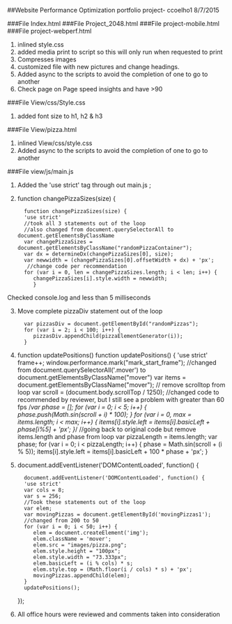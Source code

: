##Website Performance Optimization portfolio project- ccoelho1 8/7/2015

###File Index.html
###File Project_2048.html
###File project-mobile.html
###File project-webperf.html

1. inlined style.css
2. added media print to script so this will only run when requested to print
3. Compresses images
4. customized file with new pictures and change headings.
5. Added async to the scripts to avoid the completion of one to go to another
6. Check page on Page speed insights and have >90

###File View/css/Style.css

1. added font size to h1, h2 & h3

###File View/pizza.html

1. inlined View/css/style.css
2. Added async to the scripts to avoid the completion of one to go to another

###File view/js/main.js

1. Added the 'use strict' tag through out main.js ;

2. function changePizzaSizes(size) {

         function changePizzaSizes(size) {
         'use strict'
         //took all 3 statements out of the loop
         //also changed from document.querySelectorAll to document.getElementsByClassName
         var changePizzaSizes = document.getElementsByClassName("randomPizzaContainer");
         var dx = determineDx(changePizzaSizes[0], size);
         var newwidth = (changePizzaSizes[0].offsetWidth + dx) + 'px';
          //change code per recommendation 
         for (var i = 0, len = changePizzaSizes.length; i < len; i++) {
            changePizzaSizes[i].style.width = newwidth;
            }

Checked console.log and less than 5 milliseconds

3. Move complete pizzaDiv statement out of the loop

         var pizzasDiv = document.getElementById("randomPizzas");
         for (var i = 2; i < 100; i++) {
            pizzasDiv.appendChild(pizzaElementGenerator(i));
         }

4. function updatePositions()
         function updatePositions() { 
         'use strict'
          frame++; 
         window.performance.mark("mark_start_frame");
         //changed from document.querySelectorAll('.mover') to document.getElementsByClassName("mover") 
          var items = document.getElementsByClassName("mover");
         // remove scrolltop from loop 
         var scroll = (document.body.scrollTop / 1250);
        //changed code to recommended by reviewer, but I still see a problem with greater than 60 fps
        /*var phase = []; 
         for (var i = 0; i < 5; i++) {
            phase.push(Math.sin(scroll + i) * 100);
        }
        for (var i = 0, max = items.length; i < max; i++) {
            items[i].style.left = items[i].basicLeft + phase[i%5] + 'px';
        }*/
        //going back to original code but remove items.length and phase from loop
        var pizzaLength = items.length;
        var phase;
         for (var i = 0; i < pizzaLength; i++) {
            phase = Math.sin(scroll + (i % 5));
            items[i].style.left = items[i].basicLeft + 100 * phase + 'px';
    }
5. document.addEventListener('DOMContentLoaded', function() {

         document.addEventListener('DOMContentLoaded', function() {
         'use strict'
         var cols = 8;
         var s = 256;
         //Took these statements out of the loop 
         var elem;
         var movingPizzas = document.getElementById('movingPizzas1');
         //changed from 200 to 50
         for (var i = 0; i < 50; i++) {
            elem = document.createElement('img');
            elem.className = 'mover';
            elem.src = "images/pizza.png";
            elem.style.height = "100px";
            elem.style.width = "73.333px";
            elem.basicLeft = (i % cols) * s;
            elem.style.top = (Math.floor(i / cols) * s) + 'px';
            movingPizzas.appendChild(elem);
         }
         updatePositions();
      });
   
6. All office hours were reviewed and comments taken into consideration
